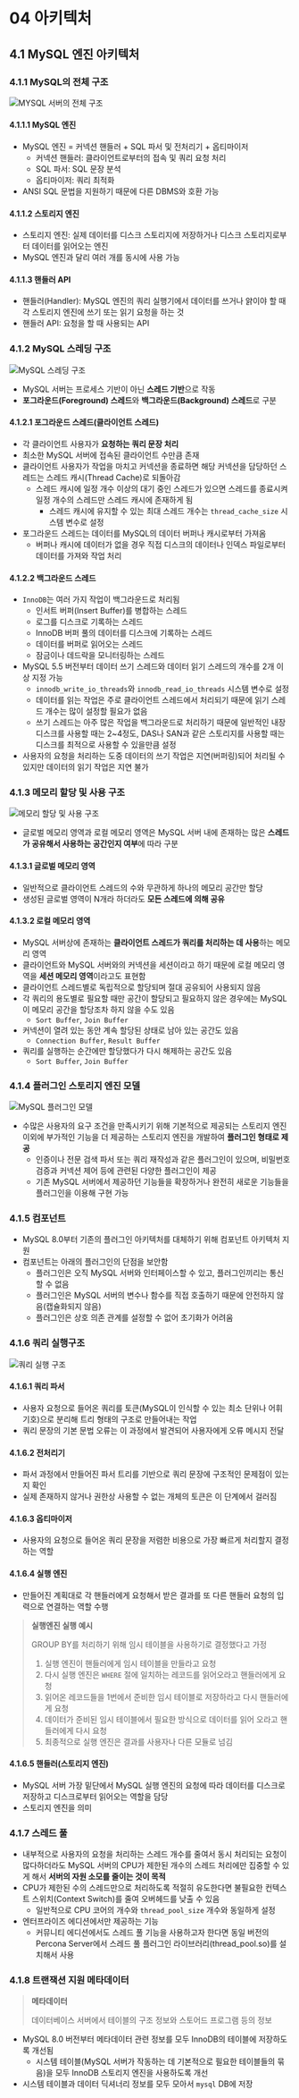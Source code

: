 # 04 아키텍처

## 4.1 MySQL 엔진 아키텍처

### 4.1.1 MySQL의 전체 구조

![MYSQL 서버의 전체 구조](https://github.com/dev-yoonjung/real-mysql-8.0/assets/98807166/cae712d0-4674-486b-b93e-61b009dfe773)

#### 4.1.1.1 MySQL 엔진

- MySQL 엔진 = 커넥션 핸들러 + SQL 파서 및 전처리기 + 옵티마이저
  - 커넥션 핸들러: 클라이언트로부터의 접속 및 쿼리 요청 처리
  - SQL 파서: SQL 문장 분석
  - 옵티마이저: 쿼리 최적화
- ANSI SQL 문법을 지원하기 때문에 다른 DBMS와 호환 가능

#### 4.1.1.2 스토리지 엔진

- 스토리지 엔진: 실제 데이터를 디스크 스토리지에 저장하거나 디스크 스토리지로부터 데이터를 읽어오는 엔진
- MySQL 엔진과 달리 여러 개를 동시에 사용 가능

#### 4.1.1.3 핸들러 API

- 핸들러(Handler): MySQL 엔진의 쿼리 실행기에서 데이터를 쓰거나 얅이야 할 때 각 스토리지 엔진에 쓰기 또는 읽기 요청을 하는 것
- 핸들러 API: 요청을 할 때 사용되는 API

### 4.1.2 MySQL 스레딩 구조

![MySQL 스레딩 구조](https://github.com/dev-yoonjung/real-mysql-8.0/assets/98807166/d31ff80e-6c39-4a00-b7fd-6f4dea6c02cc)

- MySQL 서버는 프로세스 기반이 아닌 **스레드 기반**으로 작동
- **포그라운드(Foreground) 스레드**와 **백그라운드(Background) 스레드**로 구분

#### 4.1.2.1 포그라운드 스레드(클라이언트 스레드)

- 각 클라이언트 사용자가 **요청하는 쿼리 문장 처리**
- 최소한 MySQL 서버에 접속된 클라이언트 수만큼 존재
- 클라이언트 사용자가 작업을 마치고 커넥션을 종료하면 해당 커넥션을 담당하던 스레드는 스레드 캐시(Thread Cache)로 되돌아감
  - 스레드 캐시에 일정 개수 이상의 대기 중인 스레드가 있으면 스레드를 종료시켜 일정 개수의 스레드만 스레드 캐시에 존재하게 됨
    - 스레드 캐시에 유지할 수 있는 최대 스레드 개수는 `thread_cache_size` 시스템 변수로 설정
- 포그라운드 스레드는 데이터를 MySQL의 데이터 버퍼나 캐시로부터 가져옴
  - 버퍼나 캐시에 데이터가 없을 경우 직접 디스크의 데이터나 인덱스 파일로부터 데이터를 가져와 작업 처리

#### 4.1.2.2 백그라운드 스레드

- `InnoDB`는 여러 가지 작업이 백그라운드로 처리됨
  - 인서트 버퍼(Insert Buffer)를 병합하는 스레드
  - 로그를 디스크로 기록하는 스레드
  - InnoDB 버퍼 풀의 데이터를 디스크에 기록하는 스레드
  - 데이터를 버퍼로 읽어오는 스레드
  - 잠금이나 데드락을 모니터링하는 스레드
- MySQL 5.5 버전부터 데이터 쓰기 스레드와 데이터 읽기 스레드의 개수를 2개 이상 지정 가능
  - `innodb_write_io_threads`와 `innodb_read_io_threads` 시스템 변수로 설정
  - 데이터를 읽는 작업은 주로 클라이언트 스레드에서 처리되기 때문에 읽기 스레드 개수는 많이 설정할 필요가 없음
  - 쓰기 스레드는 아주 많은 작업을 백그라운드로 처리하기 때문에 일반적인 내장 디스크를 사용할 때는 2~4정도, DAS나 SAN과 같은 스토리지를 사용할 때는 디스크를 최적으로 사용할 수 있을만큼 설정
- 사용자의 요청을 처리하는 도중 데이터의 쓰기 작업은 지연(버퍼링)되어 처리될 수 있지만 데이터의 읽기 작업은 지연 불가

### 4.1.3 메모리 할당 및 사용 구조

![메모리 할당 및 사용 구조](https://github.com/dev-yoonjung/real-mysql-8.0/assets/98807166/864ea67e-ba26-4bd7-ac7a-438e3ddbab8d)

- 글로벌 메모리 영역과 로컬 메모리 영역은 MySQL 서버 내에 존재하는 많은 **스레드가 공유해서 사용하는 공간인지 여부**에 따라 구분

#### 4.1.3.1 글로벌 메모리 영역

- 일반적으로 클라이언트 스레드의 수와 무관하게 하나의 메모리 공간만 할당
- 생성된 글로벌 영역이 N개라 하더라도 **모든 스레드에 의해 공유**

#### 4.1.3.2 로컬 메모리 영역

- MySQL 서버상에 존재하는 **클라이언트 스레드가 쿼리를 처리하는 데 사용**하는 메모리 영역
- 클라이언트와 MySQL 서버와의 커넥션을 세션이라고 하기 때문에 로컬 메모리 영역을 **세션 메모리 영역**이라고도 표현함
- 클라이언트 스레드별로 독립적으로 할당되며 절대 공유되어 사용되지 않음
- 각 쿼리의 용도별로 필요할 때만 공간이 할당되고 필요하지 않은 경우에는 MySQL이 메모리 공간을 할당조차 하지 않을 수도 있음
  - `Sort Buffer`, `Join Buffer`
- 커넥션이 열려 있는 동안 계속 할당된 상태로 남아 있는 공간도 있음
  - `Connection Buffer`, `Result Buffer`
- 쿼리를 실행하는 순간에만 할당했다가 다시 해제하는 공간도 있음
  - `Sort Buffer`, `Join Buffer`

### 4.1.4 플러그인 스토리지 엔진 모델

![MySQL 플러그인 모델](https://github.com/dev-yoonjung/e-wallet/assets/98807166/9376726c-2864-404a-b6f2-3225a63acc45)

- 수많은 사용자의 요구 조건을 만족시키기 위해 기본적으로 제공되는 스토리지 엔진 이외에 부가적인 기능을 더 제공하는 스토리지 엔진을 개발하여 **플러그인 형태로 제공**
  - 인증이나 전문 검색 파서 또는 쿼리 재작성과 같은 플러그인이 있으며, 비밀번호 검증과 커넥션 제어 등에 관련된 다양한 플러그인이 제공
  - 기존 MySQL 서버에서 제공하던 기능들을 확장하거나 완전히 새로운 기능들을 플러그인을 이용해 구현 가능

### 4.1.5 컴포넌트

- MySQL 8.0부터 기존의 플러그인 아키텍처를 대체하기 위해 컴포넌트 아키텍처 지원
- 컴포넌트는 아래의 플러그인의 단점을 보안함
  - 플러그인은 오직 MySQL 서버와 인터페이스할 수 있고, 플러그인끼리는 통신할 수 없음
  - 플러그인은 MySQL 서버의 변수나 함수를 직접 호출하기 때문에 안전하지 않음(캡슐화되지 않음)
  - 플러그인은 상호 의존 관계를 설정할 수 없어 초기화가 어려움

### 4.1.6 쿼리 실행구조

![쿼리 실행 구조](https://github.com/dev-yoonjung/real-mysql-8.0/assets/98807166/c297f4b0-ff7f-416f-9e19-221fc8ca030e)

#### 4.1.6.1 쿼리 파서

- 사용자 요청으로 들어온 쿼리를 토큰(MySQL이 인식할 수 있는 최소 단위나 어휘 기호)으로 분리해 트리 형태의 구조로 만들어내는 작업
- 쿼리 문장의 기본 문법 오류는 이 과정에서 발견되어 사용자에게 오류 메시지 전달

#### 4.1.6.2 전처리기

- 파서 과정에서 만들어진 파서 트리를 기반으로 쿼리 문장에 구조적인 문제점이 있는지 확인
- 실제 존재하지 않거나 권한상 사용할 수 없는 개체의 토큰은 이 단계에서 걸러짐

#### 4.1.6.3 옵티마이저

- 사용자의 요청으로 들어온 쿼리 문장을 저렴한 비용으로 가장 빠르게 처리할지 결정하는 역할

#### 4.1.6.4 실행 엔진

- 만들어진 계획대로 각 핸들러에게 요청해서 받은 결과를 또 다른 핸들러 요청의 입력으로 연결하는 역할 수행

> **실행엔진 실행 예시**
>
> GROUP BY를 처리하기 위해 임시 테이블을 사용하기로 결정했다고 가정
>
> 1. 실행 엔진이 핸들러에게 임시 테이블을 만들라고 요청
> 2. 다시 실행 엔진은 `WHERE` 절에 일치하는 레코드를 읽어오라고 핸들러에게 요청
> 3. 읽어온 레코드들을 1번에서 준비한 임시 테이블로 저장하라고 다시 핸들러에게 요청
> 4. 데이터가 준비된 임시 테이블에서 필요한 방식으로 데이터를 읽어 오라고 핸들러에게 다시 요청
> 5. 최종적으로 실행 엔진은 결과를 사용자나 다른 모듈로 넘김

#### 4.1.6.5 핸들러(스토리지 엔진)

- MySQL 서버 가장 밑단에서 MySQL 실행 엔진의 요청에 따라 데이터를 디스크로 저장하고 디스크로부터 읽어오는 역할을 담당
- 스토리지 엔진을 의미

### 4.1.7 스레드 풀

- 내부적으로 사용자의 요청을 처리하는 스레드 개수를 줄여서 동시 처리되는 요청이 많다하더라도 MySQL 서버의 CPU가 제한된 개수의 스레드 처리에만 집중할 수 있게 해서 **서버의 자원 소모를 줄이는 것이 목적**
- CPU가 제한된 수의 스레드만으로 처리하도록 적절히 유도한다면 불필요한 컨텍스트 스위치(Context Switch)를 줄여 오버헤드를 낮출 수 있음
  - 일반적으로 CPU 코어의 개수와 `thread_pool_size` 개수와 동일하게 설정
- 엔터프라이즈 에디션에서만 제공하는 기능
  - 커뮤니티 에디션에서도 스레드 풀 기능을 사용하고자 한다면 동일 버전의 Percona Server에서 스레드 풀 플러그인 라이브러리(thread_pool.so)를 설치해서 사용

### 4.1.8 트랜잭션 지원 메타데이터

> **메타데이터**
>
> 데이터베이스 서버에서 테이블의 구조 정보와 스토어드 프로그램 등의 정보

- MySQL 8.0 버전부터 메타데이터 관련 정보를 모두 InnoDB의 테이블에 저장하도록 개선됨
  - 시스템 테이블(MySQL 서버가 작동하는 데 기본적으로 필요한 테이블들의 묶음)을 모두 InnoDB 스토리지 엔진을 사용하도록 개선
- 시스템 테이블과 데이터 딕셔너리 정보를 모두 모아서 `mysql` DB에 저장
